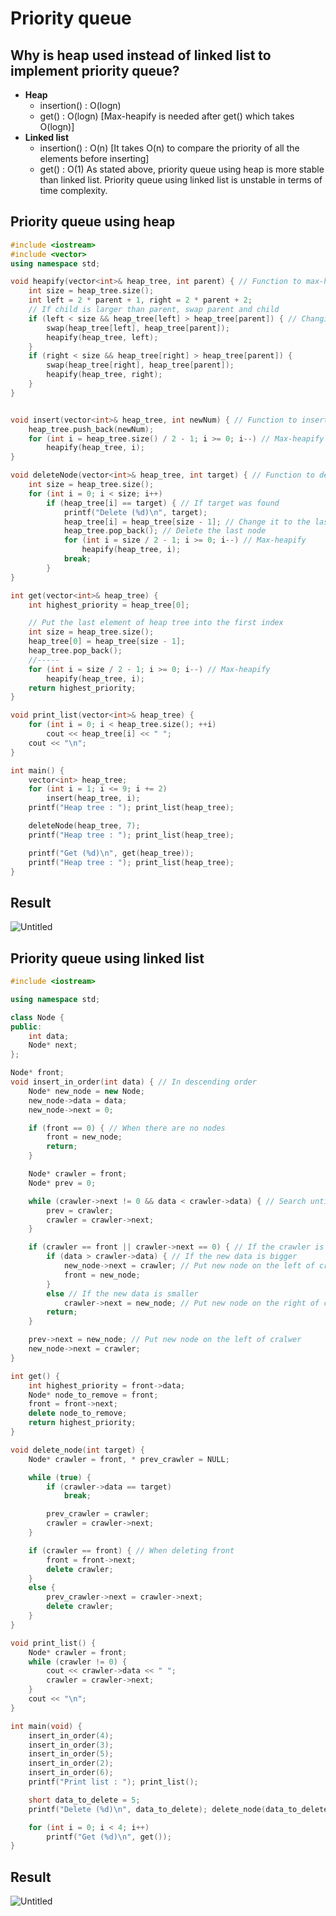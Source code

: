 # Priority queue

## Why is heap used instead of linked list to implement priority queue?
* **Heap**
  * insertion() : O(logn)
  * get() : O(logn) [Max-heapify is needed after get() which takes O(logn)]
* **Linked list**
  * insertion() : O(n) [It takes O(n) to compare the priority of all the elements before inserting]
  * get() : O(1)
As stated above, priority queue using heap is more stable than linked list. Priority queue using linked list is unstable in terms of time complexity.

## Priority queue using heap
~~~C++
#include <iostream>
#include <vector>
using namespace std;

void heapify(vector<int>& heap_tree, int parent) { // Function to max-heapify the tree
    int size = heap_tree.size();
    int left = 2 * parent + 1, right = 2 * parent + 2;
    // If child is larger than parent, swap parent and child
    if (left < size && heap_tree[left] > heap_tree[parent]) { // Changing the inequality sign makes it min-heapify
        swap(heap_tree[left], heap_tree[parent]);
        heapify(heap_tree, left);
    }
    if (right < size && heap_tree[right] > heap_tree[parent]) {
        swap(heap_tree[right], heap_tree[parent]);
        heapify(heap_tree, right);
    }
}


void insert(vector<int>& heap_tree, int newNum) { // Function to insert an element into the tree
    heap_tree.push_back(newNum);
    for (int i = heap_tree.size() / 2 - 1; i >= 0; i--) // Max-heapify
        heapify(heap_tree, i);
}

void deleteNode(vector<int>& heap_tree, int target) { // Function to delete an element from the tree
    int size = heap_tree.size();
    for (int i = 0; i < size; i++)
        if (heap_tree[i] == target) { // If target was found
            printf("Delete (%d)\n", target);
            heap_tree[i] = heap_tree[size - 1]; // Change it to the last node
            heap_tree.pop_back(); // Delete the last node
            for (int i = size / 2 - 1; i >= 0; i--) // Max-heapify
                heapify(heap_tree, i);
            break;
        }
}

int get(vector<int>& heap_tree) {
    int highest_priority = heap_tree[0];

    // Put the last element of heap tree into the first index
    int size = heap_tree.size();
    heap_tree[0] = heap_tree[size - 1];
    heap_tree.pop_back();
    //-----
    for (int i = size / 2 - 1; i >= 0; i--) // Max-heapify
        heapify(heap_tree, i);
    return highest_priority;
}

void print_list(vector<int>& heap_tree) {
    for (int i = 0; i < heap_tree.size(); ++i)
        cout << heap_tree[i] << " ";
    cout << "\n";
}

int main() {
    vector<int> heap_tree;
    for (int i = 1; i <= 9; i += 2)
        insert(heap_tree, i);
    printf("Heap tree : "); print_list(heap_tree);

    deleteNode(heap_tree, 7);
    printf("Heap tree : "); print_list(heap_tree);

    printf("Get (%d)\n", get(heap_tree));
    printf("Heap tree : "); print_list(heap_tree);
}
~~~
## Result
![Untitled](https://user-images.githubusercontent.com/67142421/148804359-b3bc1e37-6b7a-44ba-ae3c-5ac311296b27.png)


## Priority queue using linked list
~~~C++
#include <iostream>

using namespace std;

class Node {
public:
	int data;
	Node* next;
};

Node* front;
void insert_in_order(int data) { // In descending order
	Node* new_node = new Node;
	new_node->data = data;
	new_node->next = 0;

	if (front == 0) { // When there are no nodes
		front = new_node;
		return;
	}

	Node* crawler = front;
	Node* prev = 0;

	while (crawler->next != 0 && data < crawler->data) { // Search until the new data is bigger
		prev = crawler;
		crawler = crawler->next;
	}

	if (crawler == front || crawler->next == 0) { // If the crawler is at front or rear
		if (data > crawler->data) { // If the new data is bigger
			new_node->next = crawler; // Put new node on the left of cralwer
			front = new_node;
		}
		else // If the new data is smaller
			crawler->next = new_node; // Put new node on the right of cralwer
		return;
	}

	prev->next = new_node; // Put new node on the left of cralwer
	new_node->next = crawler;
}

int get() {
	int highest_priority = front->data;
	Node* node_to_remove = front;
	front = front->next;
	delete node_to_remove;
	return highest_priority;
}

void delete_node(int target) {
	Node* crawler = front, * prev_crawler = NULL;

	while (true) {
		if (crawler->data == target)
			break;

		prev_crawler = crawler;
		crawler = crawler->next;
	}

	if (crawler == front) { // When deleting front
		front = front->next;
		delete crawler;
	}
	else {
		prev_crawler->next = crawler->next;
		delete crawler;
	}
}

void print_list() {
	Node* crawler = front;
	while (crawler != 0) {
		cout << crawler->data << " ";
		crawler = crawler->next;
	}
	cout << "\n";
}

int main(void) {
	insert_in_order(4);
	insert_in_order(3);
	insert_in_order(5);
	insert_in_order(2);
	insert_in_order(6);
	printf("Print list : "); print_list();

	short data_to_delete = 5;
	printf("Delete (%d)\n", data_to_delete); delete_node(data_to_delete);

	for (int i = 0; i < 4; i++)
		printf("Get (%d)\n", get());
}
~~~
## Result
![Untitled](https://user-images.githubusercontent.com/67142421/148811152-0abb0d7b-68ea-4e46-b16b-04a0d3fd97cf.png)

